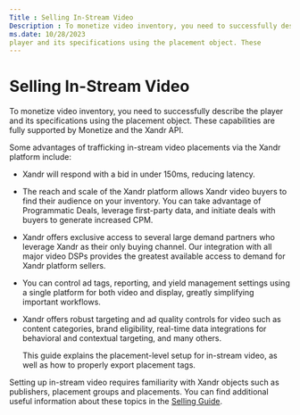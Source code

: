 ```yaml
---
Title : Selling In-Stream Video
Description : To monetize video inventory, you need to successfully describe the
ms.date: 10/28/2023
player and its specifications using the placement object. These
---
```



# Selling In-Stream Video



To monetize video inventory, you need to successfully describe the
player and its specifications using the placement object. These
capabilities are fully supported by Monetize and
the Xandr API.

Some advantages of trafficking in-stream video placements via the
Xandr platform include:

- Xandr will respond with a bid in under 150ms,
  reducing latency.

- The reach and scale of the Xandr platform
  allows Xandr video buyers to find their
  audience on your inventory. You can take advantage of Programmatic
  Deals, leverage first-party data, and initiate deals with buyers to
  generate increased CPM.

- Xandr offers exclusive access to several large
  demand partners who leverage Xandr as their
  only buying channel. Our integration with all major video DSPs
  provides the greatest available access to demand for
  Xandr platform sellers.

- You can control ad tags, reporting, and yield management settings
  using a single platform for both video and display, greatly
  simplifying important workflows.

- Xandr offers robust targeting and ad quality
  controls for video such as content categories, brand eligibility,
  real-time data integrations for behavioral and contextual targeting,
  and many others.

  This guide explains the placement-level setup for in-stream video, as
  well as how to properly export placement tags.

Setting up in-stream video requires familiarity with
Xandr objects such as publishers, placement
groups and placements. You can find additional useful information about
these topics in the
<a href="selling-guide.md" class="xref">Selling Guide</a>.




